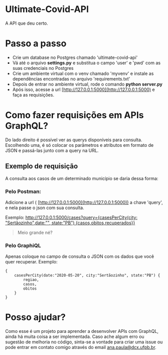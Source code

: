 # Ultimate-Covid-API
A API que deu certo.

# Passo a passo

* Crie um database no Postgres chamado 'ultimate-covid-api'
* Vá até o arquivo **settings.py** e substitua o campo 'user' e 'pwd' com as suas credenciais no Postgres
* Crie um ambiente virtual com o venv chamado 'myvenv' e instale as dependências encontradas no arquivo 'requirements.txt'
* Depois de entrar no ambiente virtual, rode o comando **python server.py**
* Após isso, acesse a url [http://127.0.0.1:5000](http://127.0.0.1:5000) e faça as requisições.

# Como fazer requisições em APIs GraphQL?

Do lado direito é possível ver as querys disponíveis para consulta. Escolhendo uma, é só colocar os parâmetros e atributos em formato de JSON e passá-las junto com a query na URL.

## Exemplo de requisição
A consulta aos casos de um determinado município se daria dessa forma:

 ### Pelo Postman:
 Adicione a url ( [http://127.0.0.1:5000](http://127.0.0.1:5000)) a chave 'query', e nela passe o json com sua consulta.
 
Exemplo: 
[http://127.0.0.1:5000/cases?query={casesPerCity(city: "Sertãozinho",date:"", state:"PB") {casos,obitos,recuperados}}](http://127.0.0.1:5000/cases%20?query=%7B%20%09casesPerCity%28city:%20%22Sert%C3%A3ozinho%22,%20date:%22%22,%20state:%22PB%22%29%20%7B%20%09%09casos,%20%09%09obitos,%20%20%09%09recuperados%20%09%7D%20%09%20%7D)

>Meio grande né?   

### Pelo GraphiQL
Apenas coloque no campo de consulta o JSON com os dados que você quer recuperar.
Exemplo:

    {
    	casesPerCity(date:"2020-05-20", city:"Sertãozinho", state:"PB") {
	    	regiao,
    		casos,
    		obitos
    	}
    }

# Posso ajudar?
Como esse é um projeto para aprender a desenvolver APIs com GraphQL, ainda há muita coisa a ser implementada. Caso ache algum erro ou sugestão de melhoria no código, sinta-se a vontade para criar uma issue ou pode entrar em contato comigo através do email ana.paula@dcx.ufpb.br.